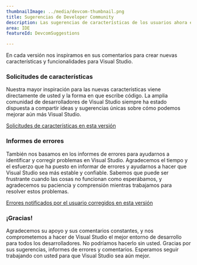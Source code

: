```yaml
---
thumbnailImage: ../media/devcom-thumbnail.png
title: Sugerencias de Developer Community
description: Las sugerencias de características de los usuarios ahora están disponibles en Visual Studio.
area: IDE
featureId: DevcomSuggestions

---
```



En cada versión nos inspiramos en sus comentarios para crear nuevas características y funcionalidades para Visual Studio.

### Solicitudes de características
Nuestra mayor inspiración para las nuevas características viene directamente de usted y la forma en que escribe código. La amplia comunidad de desarrolladores de Visual Studio siempre ha estado dispuesta a compartir ideas y sugerencias únicas sobre cómo podemos mejorar aún más Visual Studio.

[Solicitudes de características en esta versión](https://developercommunity.visualstudio.com/VisualStudio?q=%5BFixed+in%3A+Visual+Studio+2022+version+17.12%5D&ftype=idea&fTime=allTime)

### Informes de errores
También nos basamos en los informes de errores para ayudarnos a identificar y corregir problemas en Visual Studio. Agradecemos el tiempo y el esfuerzo que ha puesto en informar de errores y ayudarnos a hacer que Visual Studio sea más estable y confiable. Sabemos que puede ser frustrante cuando las cosas no funcionan como esperábamos, y agradecemos su paciencia y comprensión mientras trabajamos para resolver estos problemas.

[Errores notificados por el usuario corregidos en esta versión](https://developercommunity.visualstudio.com/VisualStudio?q=%5BFixed+in%3A+Visual+Studio+2022+version+17.12%5D&ftype=problem&fTime=allTime)

### ¡Gracias!
Agradecemos su apoyo y sus comentarios constantes, y nos comprometemos a hacer de Visual Studio el mejor entorno de desarrollo para todos los desarrolladores. No podríamos hacerlo sin usted. Gracias por sus sugerencias, informes de errores y comentarios. Esperamos seguir trabajando con usted para que Visual Studio sea aún mejor.

